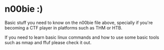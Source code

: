 # n00bie :)

Basic stuff you need to know on the n00bie file above, specially if you're becoming a CTF player in platforms such as THM or HTB.

If you need to learn basic linux commands and how  to use some basic tools such as nmap and ffuf please check it out.
